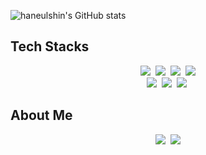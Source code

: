 
![haneulshin's GitHub stats](https://github-readme-stats.vercel.app/api?username=Cobluesky&show_icons=true&theme=radical)
<h2>Tech Stacks</h2>
<p align="center">
  <img src="https://img.shields.io/badge/Java-007396?style=flat-square&logo=Java&logoColor=white"/></a>&nbsp 
  <img src="https://img.shields.io/badge/Javascript-ffb13b?style=flat-square&logo=javascript&logoColor=white"/></a>&nbsp 
  <img src="https://img.shields.io/badge/css-1572B6?style=flat-square&logo=css3&logoColor=white"/></a>&nbsp 
  <img src="https://img.shields.io/badge/html5-E34F26?style=flat-square&logo=html5&logoColor=white"/></a>
  <br>
  <img src="https://img.shields.io/badge/SpringBoot-6DB33F?style=flat-square&logo=Spring&logoColor=white"/></a>&nbsp 
  <img src="https://img.shields.io/badge/Mysql-E6B91E?style=flat-square&logo=MySql&logoColor=white"/></a>&nbsp 
  <img src="https://img.shields.io/badge/aws-333664?style=flat-square&logo=amazon-aws&logoColor=white"/></a>&nbsp 
</p>

<h2>About Me</h2>
<p align="center">
  <a href="https://velog.io/@gimlet"><img src="https://img.shields.io/badge/Blog-11B48A?style=flat-\square&logo=Vimeo&logoColor=white&link=https://velog.io/@gimlet"/></a>&nbsp
  <a href="mailto:habuhamo900@gmail.com"><img src="https://img.shields.io/badge/Gmail-d14836?style=flat-square&logo=Gmail&logoColor=white&link=habuhamo900@gmail.com"/></a>
</p>
<br>
